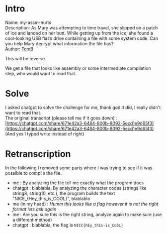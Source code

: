 # Intro 

Name: my-assm-hurts  
Description: As Mary was attempting to time travel, she slipped on a patch of ice and landed on her butt. While getting up from the ice, she found a cool-looking USB flash drive containing a file with some system code. Can you help Mary decrypt what information the file has?   
Author: [TomB](https://github.com/Tomaszbrauntsch/)  

This will be reverse.

We get a file that looks like assembly or some intermediate compilation step, who would want to read that.

# Solve

I asked chatgpt to solve the challenge for me, thank god it did, I really didn't want to read that.  
The original transcript (please tell me if it goes down) : [https://chatgpt.com/share/671e42a3-6484-800b-8092-5ecd1e9d65f3](https://chatgpt.com/share/671e42a3-6484-800b-8092-5ecd1e9d65f3)
(And yes I typed write instead of right)  

# Retranscription

In the following I removed some parts where I was trying to see if it was possible to compile the file.  

- me : By analyzing the file tell me exactly what the program does  
- chatgpt : blablabla, By analyzing the character codes (strings like string8, string10, etc.), the program builds the text "NICE_{Hey_this_is_COOL}", blablabla   
- me (in my head) : *Humm this looks like a flag however it is not the right format lets ask again*   
- me : Are you sure this is the right string, analyze again to make sure (use a different method)
- chatgpt : blablabla, the flag is `NICC{hEy_th1s-is_Co0L}`
